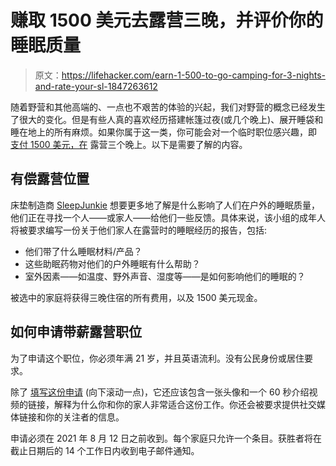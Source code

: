# 赚取 1500 美元去露营三晚，并评价你的睡眠质量

> 原文：<https://lifehacker.com/earn-1-500-to-go-camping-for-3-nights-and-rate-your-sl-1847263612>

随着野营和其他高端的、一点也不艰苦的体验的兴起，我们对野营的概念已经发生了很大的变化。但是有些人真的喜欢经历搭建帐篷过夜(或几个晚上)、展开睡袋和睡在地上的所有麻烦。如果你属于这一类，你可能会对一个临时职位感兴趣，即 [支付 1500 美元，在](https://www.sleepjunkie.com/get-paid-to-go-camping/) 露营三个晚上。以下是需要了解的内容。



## 有偿露营位置

床垫制造商 [SleepJunkie](https://www.sleepjunkie.com/get-paid-to-go-camping/) 想要更多地了解是什么影响了人们在户外的睡眠质量，他们正在寻找一个人——或家人——给他们一些反馈。具体来说，该小组的成年人将被要求编写一份关于他们家人在露营时的睡眠经历的报告，包括:

*   他们带了什么睡眠材料/产品？
*   这些助眠药物对他们的户外睡眠有什么帮助？
*   室外因素——如温度、野外声音、湿度等——是如何影响他们的睡眠的？

被选中的家庭将获得三晚住宿的所有费用，以及 1500 美元现金。

## 如何申请带薪露营职位

为了申请这个职位，你必须年满 21 岁，并且英语流利。没有公民身份或居住要求。

除了 [填写这份申请](https://www.sleepjunkie.com/get-paid-to-go-camping/) (向下滚动一点)，它还应该包含一张头像和一个 60 秒介绍视频的链接，解释为什么你和你的家人非常适合这份工作。你还会被要求提供社交媒体链接和你的关注者的信息。

申请必须在 2021 年 8 月 12 日之前收到。每个家庭只允许一个条目。获胜者将在截止日期后的 14 个工作日内收到电子邮件通知。